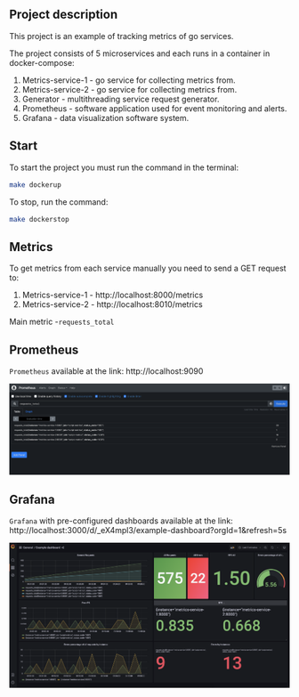 ## Project description
This project is an example of tracking metrics of go services.

The project consists of 5 microservices and each runs in a container in docker-compose:
1. Metrics-service-1 - go service for collecting metrics from.
2. Metrics-service-2 - go service for collecting metrics from.
3. Generator - multithreading service request generator.
4. Prometheus - software application used for event monitoring and alerts.
5. Grafana - data visualization software system.

## Start
To start the project you must run the command in the terminal:
```bash
make dockerup
```

To stop, run the command:
```bash
make dockerstop
```

## Metrics
To get metrics from each service manually you need to send a GET request to:
1. Metrics-service-1 - http://localhost:8000/metrics
2. Metrics-service-2 - http://localhost:8010/metrics

Main metric -`requests_total`

## Prometheus
`Prometheus` available at the link: http://localhost:9090
<p align="left">
    <img src="assets/prometheus.png" width="700">
</p>

## Grafana
`Grafana` with pre-configured dashboards available at the link: http://localhost:3000/d/_eX4mpl3/example-dashboard?orgId=1&refresh=5s
<p align="left">
    <img src="assets/grafana.png" width="700">
</p>